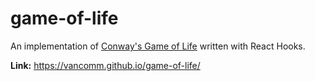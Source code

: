 # game-of-life
An implementation of [Conway's Game of Life](https://en.wikipedia.org/wiki/Conway%27s_Game_of_Life) written with React Hooks.

**Link:** https://vancomm.github.io/game-of-life/
